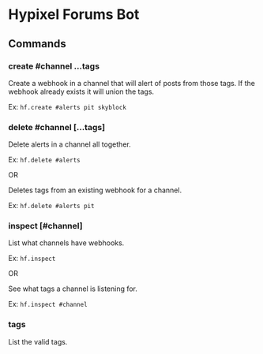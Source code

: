# Hypixel Forums Bot

## Commands

### create #channel ...tags

Create a webhook in a channel that will alert of posts from those tags. If the webhook already exists it will union the tags.

Ex: `hf.create #alerts pit skyblock`

### delete #channel [...tags]

Delete alerts in a channel all together.

Ex: `hf.delete #alerts`

OR 

Deletes tags from an existing webhook for a channel.

Ex: `hf.delete #alerts pit`

### inspect [#channel]

List what channels have webhooks.

Ex: `hf.inspect`

OR

See what tags a channel is listening for.

Ex: `hf.inspect #channel`

### tags

List the valid tags.
